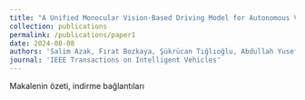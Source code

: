 ```yaml
---
title: "A Unified Monocular Vision-Based Driving Model for Autonomous Vehicles with Multi-Task Capabilities"
collection: publications
permalink: /publications/paper1
date: 2024-08-08
authors: 'Salim Azak, Fırat Bozkaya, Şükrücan Tığlıoğlu, Abdullah Yusefi, Akif Durdu'
journal: 'IEEE Transactions on Intelligent Vehicles'
---
```

Makalenin özeti, indirme bağlantıları 

